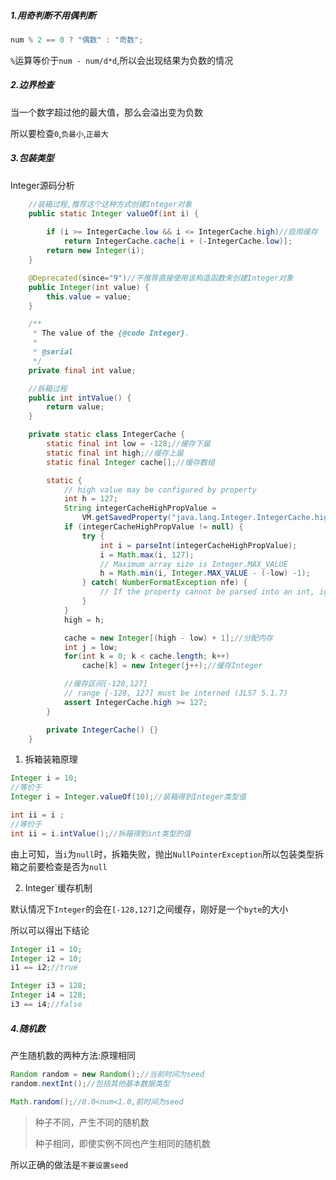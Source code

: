 ##### 1.用奇判断不用偶判断

```java
num % 2 == 0 ? "偶数" : "奇数";
```

`%`运算等价于`num - num/d*d`,所以会出现结果为负数的情况

##### 2.边界检查

当一个数字超过他的最大值，那么会溢出变为负数

所以要检查`0`,`负最小`,`正最大`

##### 3.包装类型

Integer源码分析

```java
    //装箱过程,推荐这个这种方式创建Integer对象
    public static Integer valueOf(int i) {
        
        if (i >= IntegerCache.low && i <= IntegerCache.high)//启用缓存
            return IntegerCache.cache[i + (-IntegerCache.low)];
        return new Integer(i);
    }

    @Deprecated(since="9")//不推荐直接使用该构造函数来创建Integer对象
    public Integer(int value) {
        this.value = value;
    }

    /**
     * The value of the {@code Integer}.
     *
     * @serial
     */
    private final int value;

    //拆箱过程
    public int intValue() {
        return value;
    }

    private static class IntegerCache {
        static final int low = -128;//缓存下届
        static final int high;//缓存上届
        static final Integer cache[];//缓存数组

        static {
            // high value may be configured by property
            int h = 127;
            String integerCacheHighPropValue =
                VM.getSavedProperty("java.lang.Integer.IntegerCache.high");
            if (integerCacheHighPropValue != null) {
                try {
                    int i = parseInt(integerCacheHighPropValue);
                    i = Math.max(i, 127);
                    // Maximum array size is Integer.MAX_VALUE
                    h = Math.min(i, Integer.MAX_VALUE - (-low) -1);
                } catch( NumberFormatException nfe) {
                    // If the property cannot be parsed into an int, ignore it.
                }
            }
            high = h;

            cache = new Integer[(high - low) + 1];//分配内存
            int j = low;
            for(int k = 0; k < cache.length; k++)
                cache[k] = new Integer(j++);//缓存Integer

          	//缓存区间[-128,127]
            // range [-128, 127] must be interned (JLS7 5.1.7)
            assert IntegerCache.high >= 127;
        }

        private IntegerCache() {}
    }
```

1.  拆箱装箱原理

```java
Integer i = 10;
//等价于
Integer i = Integer.valueOf(10);//装箱得到Integer类型值

int ii = i ;
//等价于
int ii = i.intValue();//拆箱得到int类型的值
```

  由上可知，当`i`为`null`时，拆箱失败，抛出`NullPointerException`所以包装类型拆箱之前要检查是否为`null`

2. Integer`缓存机制

默认情况下`Integer`的会在`[-128,127]`之间缓存，刚好是一个`byte`的大小

所以可以得出下结论

```java
Integer i1 = 10;
Integer i2 = 10;
i1 == i2;//true

Integer i3 = 128;
Integer i4 = 128;
i3 == i4;//false
```

##### 4.随机数

产生随机数的两种方法:原理相同

```java
Random random = new Random();//当前时间为seed
random.nextInt();//包括其他基本数据类型

Math.random();//0.0<num<1.0,前时间为seed
```

> 种子不同，产生不同的随机数
>
> 种子相同，即使实例不同也产生相同的随机数

所以正确的做法是`不要设置seed`